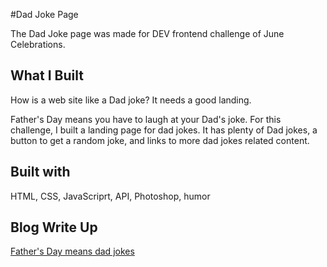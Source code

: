 #Dad Joke Page

The Dad Joke page was made for DEV frontend challenge of June Celebrations.

## What I Built
How is a web site like a Dad joke? It needs a good landing.

Father's Day means you have to laugh at your Dad's joke. For this challenge, I built a landing page for dad jokes. It has plenty of Dad jokes, a button to get a random joke, and links to more dad jokes related content.

## Built with

HTML, CSS, JavaScriprt, API, Photoshop, humor

## Blog Write Up

[Father's Day means dad jokes](https://dev.to/jarvisscript/fathers-day-means-dad-jokes-2554/)

